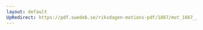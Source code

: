 ```yaml
---
layout: default
UpRedirect: https://pdf.swedeb.se/riksdagen-motions-pdf/1867/mot_1867__ak__00140.pdf
---
```

